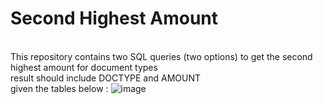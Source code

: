 # Second Highest Amount
<br>This repository contains two SQL queries (two options) to get the second highest amount for document types
<br>result should include DOCTYPE and AMOUNT
<br>given the tables below :
![image](https://github.com/Elisheva-Aizen/SecondHighestAmount/assets/154831898/a01a09aa-824f-49a9-8201-ed07b49d3ffa)

